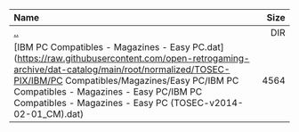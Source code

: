|Name|Size|
|:---|---:|
|[..](../index.html)|DIR|
|[IBM PC Compatibles - Magazines - Easy PC.dat](https://raw.githubusercontent.com/open-retrogaming-archive/dat-catalog/main/root/normalized/TOSEC-PIX/IBM/PC Compatibles/Magazines/Easy PC/IBM PC Compatibles - Magazines - Easy PC/IBM PC Compatibles - Magazines - Easy PC (TOSEC-v2014-02-01_CM).dat)|4564|
